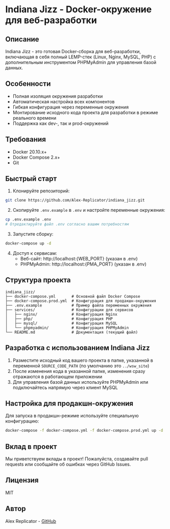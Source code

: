 # Indiana Jizz - Docker-окружение для веб-разработки

## Описание
Indiana Jizz - это готовая Docker-сборка для веб-разработки, включающая в себя полный LEMP-стек (Linux, Nginx, MySQL, PHP) с дополнительным инструментом PHPMyAdmin для управления базой данных.

## Особенности
- Полная изоляция окружения разработки
- Автоматическая настройка всех компонентов
- Гибкая конфигурация через переменные окружения
- Монтирование исходного кода проекта для разработки в режиме реального времени
- Поддержка как dev-, так и prod-окружений

## Требования
- Docker 20.10.x+
- Docker Compose 2.x+
- Git

## Быстрый старт
1. Клонируйте репозиторий:
```bash
git clone https://github.com/Alex-Replicator/indiana_jizz.git
```

2. Скопируйте `.env.example` в `.env` и настройте переменные окружения:
```bash
cp .env.example .env
# Отредактируйте файл .env согласно вашим потребностям
```

3. Запустите сборку:
```bash
docker-compose up -d
```

4. Доступ к сервисам:
   - Веб-сайт: http://localhost:{WEB_PORT} (указан в .env)
   - PHPMyAdmin: http://localhost:{PMA_PORT} (указан в .env)

## Структура проекта
```
indiana_jizz/
├── docker-compose.yml       # Основной файл Docker Compose
├── docker-compose.prod.yml  # Конфигурация для продакшн-окружения
├── .env.example             # Пример файла переменных окружения
├── services/                # Конфигурации для сервисов
│   ├── nginx/               # Конфигурация Nginx
│   ├── php/                 # Конфигурация PHP
│   ├── mysql/               # Конфигурация MySQL
│   └── phpmyadmin/          # Конфигурация PHPMyAdmin
└── README.md                # Документация (текущий файл)
```

## Разработка с использованием Indiana Jizz
1. Разместите исходный код вашего проекта в папке, указанной в переменной `SOURCE_CODE_PATH` (по умолчанию это `../wsw_site`)
2. После изменения кода в указанной папке, изменения сразу отражаются в работающем приложении
3. Для управления базой данных используйте PHPMyAdmin или подключайтесь напрямую через клиент MySQL

## Настройка для продакшн-окружения
Для запуска в продакшн-режиме используйте специальную конфигурацию:
```bash
docker-compose -f docker-compose.yml -f docker-compose.prod.yml up -d
```

## Вклад в проект
Мы приветствуем вклады в проект! Пожалуйста, создавайте pull requests или сообщайте об ошибках через GitHub Issues.

## Лицензия
MIT

## Автор
Alex Replicator - [GitHub](https://github.com/Alex-Replicator/) 